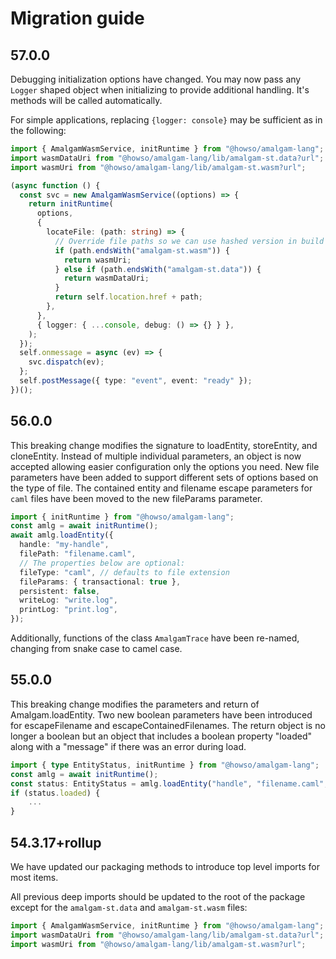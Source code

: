 # Migration guide

## 57.0.0

Debugging initialization options have changed. You may now pass any `Logger` shaped object when initializing
to provide additional handling. It's methods will be called automatically.

For simple applications, replacing `{logger: console}` may be sufficient as in the following:

```ts
import { AmalgamWasmService, initRuntime } from "@howso/amalgam-lang";
import wasmDataUri from "@howso/amalgam-lang/lib/amalgam-st.data?url";
import wasmUri from "@howso/amalgam-lang/lib/amalgam-st.wasm?url";

(async function () {
  const svc = new AmalgamWasmService((options) => {
    return initRuntime(
      options,
      {
        locateFile: (path: string) => {
          // Override file paths so we can use hashed version in build
          if (path.endsWith("amalgam-st.wasm")) {
            return wasmUri;
          } else if (path.endsWith("amalgam-st.data")) {
            return wasmDataUri;
          }
          return self.location.href + path;
        },
      },
      { logger: { ...console, debug: () => {} } },
    );
  });
  self.onmessage = async (ev) => {
    svc.dispatch(ev);
  };
  self.postMessage({ type: "event", event: "ready" });
})();
```

## 56.0.0

This breaking change modifies the signature to loadEntity, storeEntity, and cloneEntity. Instead of multiple individual
parameters, an object is now accepted allowing easier configuration only the options you need. New file parameters
have been added to support different sets of options based on the type of file. The contained entity and filename
escape parameters for `caml` files have been moved to the new fileParams parameter.

```ts
import { initRuntime } from "@howso/amalgam-lang";
const amlg = await initRuntime();
await amlg.loadEntity({
  handle: "my-handle",
  filePath: "filename.caml",
  // The properties below are optional:
  fileType: "caml", // defaults to file extension
  fileParams: { transactional: true },
  persistent: false,
  writeLog: "write.log",
  printLog: "print.log",
});
```

Additionally, functions of the class `AmalgamTrace` have been re-named, changing from snake case to camel case.

## 55.0.0

This breaking change modifies the parameters and return of Amalgam.loadEntity. Two new boolean parameters have been
introduced for escapeFilename and escapeContainedFilenames. The return object is no longer a boolean but an object that
includes a boolean property "loaded" along with a "message" if there was an error during load.

```ts
import { type EntityStatus, initRuntime } from "@howso/amalgam-lang";
const amlg = await initRuntime();
const status: EntityStatus = amlg.loadEntity("handle", "filename.caml", false, false, false, false, "", "");
if (status.loaded) {
    ...
}
```

## 54.3.17+rollup

We have updated our packaging methods to introduce top level imports for most items.

All previous deep imports should be updated to the root of the package except for
the `amalgam-st.data` and `amalgam-st.wasm` files:

```ts
import { AmalgamWasmService, initRuntime } from "@howso/amalgam-lang";
import wasmDataUri from "@howso/amalgam-lang/lib/amalgam-st.data?url";
import wasmUri from "@howso/amalgam-lang/lib/amalgam-st.wasm?url";
```
